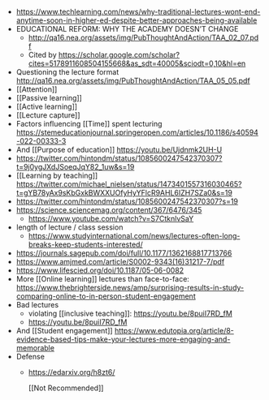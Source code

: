 - https://www.techlearning.com/news/why-traditional-lectures-wont-end-anytime-soon-in-higher-ed-despite-better-approaches-being-available
- EDUCATIONAL REFORM: WHY THE ACADEMY DOESN’T CHANGE
	- http://qa16.nea.org/assets/img/PubThoughtAndAction/TAA_02_07.pdf
	- Cited by https://scholar.google.com/scholar?cites=5178911608504155668&as_sdt=40005&sciodt=0,10&hl=en
- Questioning the lecture format http://qa16.nea.org/assets/img/PubThoughtAndAction/TAA_05_05.pdf
- [[Attention]]
- [[Passive learning]]
- [[Active learning]]
- [[Lecture capture]]
- Factors influencing [[Time]] spent lecturing https://stemeducationjournal.springeropen.com/articles/10.1186/s40594-022-00333-3
- And [[Purpose of education]] https://youtu.be/Ujdnmk2UH-U
- https://twitter.com/hintondm/status/1085600247542370307?t=9j0ygJXdJSoeqJqY82_1uw&s=19
- [[Learning by teaching]] https://twitter.com/michael_nielsen/status/1473401557316030465?t=gYB78yAx9sKbGxkBWXXUOfyHyYFlcR9AHL6IZH7SZa0&s=19
- https://twitter.com/hintondm/status/1085600247542370307?s=19
- https://science.sciencemag.org/content/367/6476/345
	- https://www.youtube.com/watch?v=S7CtknlvSaY
- length of lecture / class session
	- https://www.studyinternational.com/news/lectures-often-long-breaks-keep-students-interested/
- https://journals.sagepub.com/doi/full/10.1177/1362168817713766
- https://www.amjmed.com/article/S0002-9343(16)31217-7/pdf
- https://www.lifescied.org/doi/10.1187/05-06-0082
- More [[Online learning]] lectures than face-to-face: https://www.thebrighterside.news/amp/surprising-results-in-study-comparing-online-to-in-person-student-engagement
- Bad lectures
	- violating [[inclusive teaching]]: https://youtu.be/8puiI7RD_fM
	- https://youtu.be/8puiI7RD_fM
- And [[Student engagement]] https://www.edutopia.org/article/8-evidence-based-tips-make-your-lectures-more-engaging-and-memorable
- Defense
	- https://edarxiv.org/h8zt6/
	  
	  [[Not Recommended]]